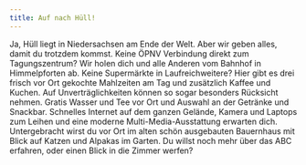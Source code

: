 ```yaml
---
title: Auf nach Hüll!
---
```

Ja, Hüll liegt in Niedersachsen am Ende der Welt. Aber wir geben alles, damit du trotzdem kommst. Keine ÖPNV Verbindung direkt zum Tagungszentrum? Wir holen dich und alle Anderen vom Bahnhof in Himmelpforten ab. Keine Supermärkte in Laufreichweitere? Hier gibt es drei frisch vor Ort gekochte Mahlzeiten am Tag und zusätzlich Kaffee und Kuchen. Auf Unverträglichkeiten können so sogar besonders Rücksicht nehmen. Gratis Wasser und Tee vor Ort und Auswahl an der Getränke und Snackbar. Schnelles Internet auf dem ganzen Gelände, Kamera und Laptops zum Leihen und eine moderne Multi-Media-Ausstattung erwarten dich. Untergebracht wirst du vor Ort im alten schön ausgebauten Bauernhaus mit Blick auf Katzen und Alpakas im Garten.
Du willst noch mehr über das ABC erfahren, oder einen Blick in die Zimmer werfen?